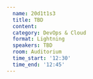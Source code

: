 ```yaml
---
  name: 20d1t1s3
  title: TBD
  content:
  category: DevOps & Cloud
  format: Lightning
  speakers: TBD
  room: Auditorium
  time_start: '12:30'
  time_end: '12:45'
---
```

